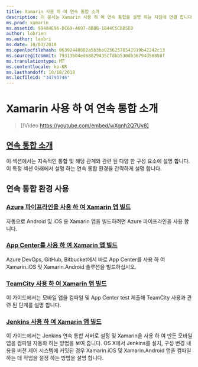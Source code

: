 ```yaml
---
title: Xamarin 사용 하 여 연속 통합 소개
description: 이 문서는 Xamarin 사용 하 여 연속 통합을 설명 하는 지침에 연결 합니다. 연결 된 콘텐츠는 연속 통합의 개요를 제공 하 고 App Center 빌드, TeamCity, 및 Jenkins를 설명 합니다.
ms.prod: xamarin
ms.assetid: 99484E96-DC69-4697-8BBB-1B44C5CBB5ED
author: lobrien
ms.author: laobri
ms.date: 10/03/2018
ms.openlocfilehash: 06392448682a5b3be02562578542919b42242c13
ms.sourcegitcommit: 79313604ed68829435cfdbb530db36794d50858f
ms.translationtype: MT
ms.contentlocale: ko-KR
ms.lasthandoff: 10/18/2018
ms.locfileid: "34793746"
---
```

# <a name="introduction-to-continuous-integration-with-xamarin"></a>Xamarin 사용 하 여 연속 통합 소개

> [!Video https://youtube.com/embed/wXgnh2Q7Uv8]

## <a name="introduction-to-continuous-integrationtoolsciintro-to-cimd"></a>[연속 통합 소개](~/tools/ci/intro-to-ci.md)

이 섹션에서는 지속적인 통합 및 해당 관계와 관련 된 다양 한 구성 요소에 설명 합니다. 이 특정 섹션 아래에서 설명 하는 연속 통합 환경을 간략하게 설명 합니다.

## <a name="working-with-continuous-integration-environments"></a>연속 통합 환경 사용

### <a name="build-xamarin-apps-with-azure-pipelineshttpsdocsmicrosoftcomazuredevopspipelineslanguagesxamarin"></a>[Azure 파이프라인을 사용 하 여 Xamarin 앱 빌드](https://docs.microsoft.com/azure/devops/pipelines/languages/xamarin/)

자동으로 Android 및 iOS 용 Xamarin 앱을 빌드하려면 Azure 파이프라인을 사용 합니다.

### <a name="build-xamarin-apps-using-app-centerhttpsdocsmicrosoftcomappcenterbuildxamarin"></a>[App Center를 사용 하 여 Xamarin 앱 빌드](https://docs.microsoft.com/appcenter/build/xamarin/)

Azure DevOps, GitHub, Bitbucket에서 바로 App Center를 사용 하 여 Xamarin.iOS 및 Xamarin.Android 솔루션을 빌드하십시오.

### <a name="build-xamarin-apps-with-teamcitytoolsciteamcitymd"></a>[TeamCity 사용 하 여 Xamarin 앱 빌드](~/tools/ci/teamcity.md)

이 가이드에서는 모바일 앱을 컴파일 및 App Center test 제출해 TeamCity 사용과 관련 된 단계를 설명 합니다.

### <a name="build-xamarin-apps-with-jenkinstoolscijenkins-walkthroughmd"></a>[Jenkins 사용 하 여 Xamarin 앱 빌드](~/tools/ci/jenkins-walkthrough.md)

이 가이드에서는 Jenkins 연속 통합 서버로 설정 및 Xamarin을 사용 하 여 만든 모바일 앱을 컴파일 자동화 하는 방법을 보여 줍니다. OS X에서 Jenkins를 설치, 구성 변경 내용을 버전 제어 시스템에 커밋된 경우 Xamarin.iOS 및 Xamarin.Android 앱을 컴파일하는 데 작업을 설정 하는 방법을 설명 합니다.
